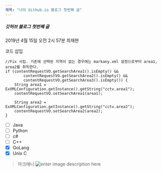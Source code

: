 ```yaml
---
제목: "나의 Github.io 블로그 첫번째 글"
---
```


##### 깃허브 블로그 첫번째 글
2019년 4월 15일 오전 2시 57분
최재현 <script>gravatar('wizard0113@naver.com')</script>

코드 삽입
```
//Fix 시킴. 기존에 선택된 지역이 없는 경우에는 markany.xml 설정으로부터 area1, area2를 취득한다.
if (contentRequestVO.getSearchArea1().isEmpty() && 
        contentRequestVO.getSearchArea2().isEmpty() &&	
        contentRequestVO.getSearchArea3().isEmpty()) {
    String area1 = ExXMLConfiguration.getInstance().getString("cctv.area1");
    contentRequestVO.setSearchArea1(area1);

    String area2 = ExXMLConfiguration.getInstance().getString("cctv.area2");
    contentRequestVO.setSearchArea2(area2);
}

```

 - [ ] Java
 - [ ] Python
 - [ ] c#
 - [ ] C++
 - [x] GoLang
 - [x] Unix C

> 마크애니
![enter image description here](https://macontents.github.io/images/markany.png)

<!--stackedit_data:
eyJoaXN0b3J5IjpbLTM1ODgwNzgwMywxNzg3MDg3MzAzLDE5OT
I0MjkwODddfQ==
-->